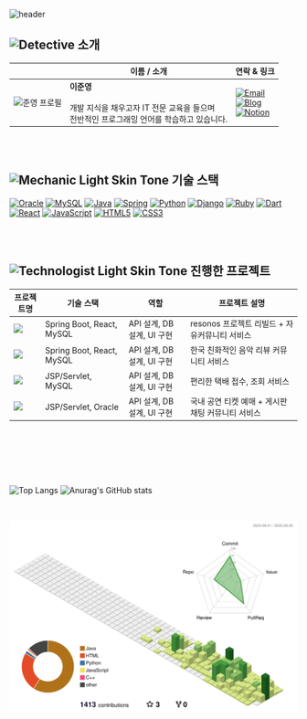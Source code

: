<!-- 인사말 -->
![header](https://capsule-render.vercel.app/api?type=waving&color=timeAuto&height=250&section=header&text=🖐%20안녕하세요,%20풀스택%20개발자%20이준영입니다.&fontSize=32)

<!-- 내 정보 -->
<h2><img src="https://raw.githubusercontent.com/Tarikul-Islam-Anik/Animated-Fluent-Emojis/master/Emojis/People/Detective.png" alt="Detective" width="40" height="40" /> 소개</h2>

|      | 이름 / 소개 | 연락 & 링크 |
|------|------------|------------|
| <img src="https://github.com/user-attachments/assets/bf1578ad-90db-4970-95a8-a0b6c8d8d05c" alt="준영 프로필" width="120"> | **이준영**<br><br>개발 지식을 채우고자 IT 전문 교육을 들으며 <br> 전반적인 프로그래밍 언어를 학습하고 있습니다. | [![Email](https://img.shields.io/badge/Email-D14836?style=for-the-badge&logo=gmail&logoColor=white)](mailto:tjsans9069@gmail.com) <br> [![Blog](https://img.shields.io/badge/Blog-FF5722?style=for-the-badge&logo=wordpress&logoColor=white)](https://blog.naver.com/tjsans9069) <br> [![Notion](https://img.shields.io/badge/Notion-000000?style=for-the-badge&logo=notion&logoColor=black&color=white)](https://innate-rise-1ac.notion.site/295bda6f1a1141499d455877e24f4cf2?pvs=4)

<br>
<br>

<!-- 기술 스택 -->
<h2><img src="https://raw.githubusercontent.com/Tarikul-Islam-Anik/Animated-Fluent-Emojis/master/Emojis/People%20with%20professions/Mechanic%20Light%20Skin%20Tone.png" alt="Mechanic Light Skin Tone" width="40" height="40" /> 기술 스택</h2>
<div>

  <a href="#">![Oracle](https://img.shields.io/badge/Oracle-F80000?style=for-the-badge&logo=oracle&logoColor=white)</a>
  <a href="#">![MySQL](https://img.shields.io/badge/mysql-4479A1.svg?style=for-the-badge&logo=mysql&logoColor=white)</a>
  <a href="#">![Java](https://img.shields.io/badge/java-%23ED8B00.svg?style=for-the-badge&logo=openjdk&logoColor=white)</a>
  <a href="#">![Spring](https://img.shields.io/badge/spring-%236DB33F.svg?style=for-the-badge&logo=spring&logoColor=white)</a>
  <a href="#">![Python](https://img.shields.io/badge/python-3670A0?style=for-the-badge&logo=python&logoColor=ffdd54)</a>
  <a href="#">![Django](https://img.shields.io/badge/django-%23092E20.svg?style=for-the-badge&logo=django&logoColor=white)</a>
  <a href="#">![Ruby](https://img.shields.io/badge/ruby-%23CC342D.svg?style=for-the-badge&logo=ruby&logoColor=white)</a>
  <a href="#">![Dart](https://img.shields.io/badge/dart-%230175C2.svg?style=for-the-badge&logo=dart&logoColor=white)</a>
  <br>
  <a href="#">![React](https://img.shields.io/badge/react-%2320232a.svg?style=for-the-badge&logo=react&logoColor=%2361DAFB)</a>
  <a href="#">![JavaScript](https://img.shields.io/badge/javascript-%23323330.svg?style=for-the-badge&logo=javascript&logoColor=%23F7DF1E)</a>
  <a href="#">![HTML5](https://img.shields.io/badge/html5-%23E34F26.svg?style=for-the-badge&logo=html5&logoColor=white)</a>
  <a href="#">![CSS3](https://img.shields.io/badge/css3-%231572B6.svg?style=for-the-badge&logo=css3&logoColor=white)</a>
  
</div>

<br>
<br>

<!-- 프로젝트 테이블 -->
<h2><img src="https://raw.githubusercontent.com/Tarikul-Islam-Anik/Animated-Fluent-Emojis/master/Emojis/People%20with%20professions/Technologist%20Light%20Skin%20Tone.png" alt="Technologist Light Skin Tone" width="40" height="40" /> 진행한 프로젝트</h2>

| 프로젝트명 | 기술 스택 | 역할 | 프로젝트 설명 |
|------------|----------|------|---------------|
| <a href="https://github.com/Lee-0210/Resonos_React"><img src="https://github-readme-stats.vercel.app/api/pin/?username=Lee-0210&repo=Resonos_React&theme=red" /></a> | Spring Boot, React, MySQL | API 설계, DB 설계, UI 구현 | resonos 프로젝트 리빌드 + 자유커뮤니티 서비스 |
| <a href="https://github.com/ruff1376/Resonos"><img src="https://github-readme-stats.vercel.app/api/pin/?username=ruff1376&repo=Resonos&theme=red"/></a> | Spring Boot, React, MySQL | API 설계, DB 설계, UI 구현 | 한국 친화적인 음악 리뷰 커뮤니티 서비스 |
| <a href="https://github.com/skymin022/the_joyful_delivery"><img src="https://github-readme-stats.vercel.app/api/pin/?username=skymin022&repo=the_joyful_delivery&theme=red"/></a>  | JSP/Servlet, MySQL | API 설계, DB 설계, UI 구현 | 편리한 택배 접수, 조회 서비스 |
| <a href="https://github.com/wkdqls00/Tcp2"><img src="https://github-readme-stats.vercel.app/api/pin/?username=wkdqls00&repo=Tcp2&theme=red"/></a> | JSP/Servlet, Oracle | API 설계, DB 설계, UI 구현 | 국내 공연 티켓 예매 + 게시판 채팅 커뮤니티 서비스 |


<br>
<br>
<br>
<br>
<br>

<!-- API -->
<div>
  
  ![Top Langs](https://github-readme-stats.vercel.app/api/top-langs/?username=Lee-0210&langs_count=3) 
  ![Anurag's GitHub stats](https://github-readme-stats.vercel.app/api?username=Lee-0210&show_icons=true&theme=transparent)
  
</div>

<br>

![](./profile-3d-contrib/profile-green-animate.svg)

